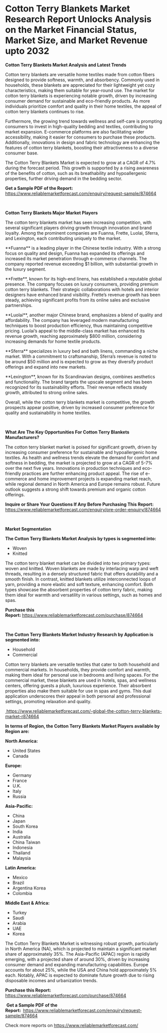 <p><h1>Cotton Terry Blankets Market Research Report Unlocks Analysis on the Market Financial Status, Market Size, and Market Revenue upto 2032</h1></p><p><strong>Cotton Terry Blankets Market Analysis and Latest Trends</strong></p>
<p><p>Cotton terry blankets are versatile home textiles made from cotton fibers designed to provide softness, warmth, and absorbency. Commonly used in households, these blankets are appreciated for their lightweight yet cozy characteristics, making them suitable for year-round use. The market for cotton terry blankets is experiencing notable growth, driven by increasing consumer demand for sustainable and eco-friendly products. As more individuals prioritize comfort and quality in their home textiles, the appeal of cotton terry blankets continues to rise.</p><p>Furthermore, the growing trend towards wellness and self-care is prompting consumers to invest in high-quality bedding and textiles, contributing to market expansion. E-commerce platforms are also facilitating wider accessibility, making it easier for consumers to purchase these products. Additionally, innovations in design and fabric technology are enhancing the features of cotton terry blankets, boosting their attractiveness to a diverse consumer base.</p><p>The Cotton Terry Blankets Market is expected to grow at a CAGR of 4.7% during the forecast period. This growth is supported by a rising awareness of the benefits of cotton, such as its breathability and hypoallergenic properties, further driving demand in the bedding sector.</p></p>
<p><strong>Get a Sample PDF of the Report:&nbsp;</strong> <a href="https://www.reliablemarketforecast.com/enquiry/request-sample/874664?utm_campaign=3089&utm_medium=2&utm_source=Github&utm_content=ia&utm_term=21032025&utm_id=cotton-terry-blankets">https://www.reliablemarketforecast.com/enquiry/request-sample/874664</a></p>
<p>&nbsp;</p>
<p><strong>Cotton Terry Blankets Major Market Players</strong></p>
<p><p>The cotton terry blankets market has seen increasing competition, with several significant players driving growth through innovation and brand loyalty. Among the prominent companies are Fuanna, Frette, Luolai, Sferra, and Lexington, each contributing uniquely to the market.</p><p>**Fuanna** is a leading player in the Chinese textile industry. With a strong focus on quality and design, Fuanna has expanded its offerings and increased its market penetration through e-commerce channels. The company reported revenue exceeding $1 billion, with substantial growth in the luxury segment.</p><p>**Frette**, known for its high-end linens, has established a reputable global presence. The company focuses on luxury consumers, providing premium cotton terry blankets. Their strategic collaborations with hotels and interior designers have enhanced brand visibility. Frette’s revenue growth has been steady, achieving significant profits from its online sales and exclusive partnerships.</p><p>**Luolai**, another major Chinese brand, emphasizes a blend of quality and affordability. The company has leveraged modern manufacturing techniques to boost production efficiency, thus maintaining competitive pricing. Luolai’s appeal to the middle-class market has enhanced its revenue growth, reaching approximately $800 million, considering increasing demands for home textile products.</p><p>**Sferra** specializes in luxury bed and bath linens, commanding a niche market. With a commitment to craftsmanship, Sferra’s revenue is noted to be around $50 million and is expected to grow as they diversify product offerings and expand into new markets.</p><p>**Lexington**, known for its Scandinavian designs, combines aesthetics and functionality. The brand targets the upscale segment and has been recognized for its sustainability efforts. Their revenue reflects steady growth, attributed to strong online sales.</p><p>Overall, while the cotton terry blankets market is competitive, the growth prospects appear positive, driven by increased consumer preference for quality and sustainability in home textiles.</p></p>
<p>&nbsp;</p>
<p><strong>What Are The Key Opportunities For Cotton Terry Blankets Manufacturers?</strong></p>
<p><p>The cotton terry blanket market is poised for significant growth, driven by increasing consumer preference for sustainable and hypoallergenic home textiles. As health and wellness trends elevate the demand for comfort and softness in bedding, the market is projected to grow at a CAGR of 5-7% over the next five years. Innovations in production techniques and eco-friendly practices are further enhancing product appeal. The rise of e-commerce and home improvement projects is expanding market reach, while regional demand in North America and Europe remains robust. Future outlook suggests a strong shift towards premium and organic cotton offerings.</p></p>
<p><strong>Inquire or Share Your Questions If Any Before Purchasing This Report:</strong> <a href="https://www.reliablemarketforecast.com/enquiry/pre-order-enquiry/874664?utm_campaign=3089&utm_medium=2&utm_source=Github&utm_content=ia&utm_term=21032025&utm_id=cotton-terry-blankets">https://www.reliablemarketforecast.com/enquiry/pre-order-enquiry/874664</a></p>
<p>&nbsp;</p>
<p><strong>Market Segmentation</strong></p>
<p><strong>The Cotton Terry Blankets Market Analysis by types is segmented into:</strong></p>
<p><ul><li>Woven</li><li>Knitted</li></ul></p>
<p><p>The cotton terry blanket market can be divided into two primary types: woven and knitted. Woven blankets are made by interlacing warp and weft threads, resulting in a densely structured fabric that offers durability and a smooth finish. In contrast, knitted blankets utilize interconnected loops of yarn, providing a more elastic and soft texture, enhancing comfort. Both types showcase the absorbent properties of cotton terry fabric, making them ideal for warmth and versatility in various settings, such as homes and spas.</p></p>
<p><strong>Purchase this Report:&nbsp;</strong><a href="https://www.reliablemarketforecast.com/purchase/874664?utm_campaign=3089&utm_medium=2&utm_source=Github&utm_content=ia&utm_term=21032025&utm_id=cotton-terry-blankets">https://www.reliablemarketforecast.com/purchase/874664</a></p>
<p>&nbsp;</p>
<p><strong>The Cotton Terry Blankets Market Industry Research by Application is segmented into:</strong></p>
<p><ul><li>Household</li><li>Commercial</li></ul></p>
<p><p>Cotton terry blankets are versatile textiles that cater to both household and commercial markets. In households, they provide comfort and warmth, making them ideal for personal use in bedrooms and living spaces. For the commercial market, these blankets are used in hotels, spas, and wellness centers, offering guests a plush, luxurious experience. Their absorbent properties also make them suitable for use in spas and gyms. This dual application underscores their appeal in both personal and professional settings, promoting relaxation and quality.</p></p>
<p><a href="https://www.reliablemarketforecast.com/-global-the-cotton-terry-blankets-market-r874664?utm_campaign=3089&utm_medium=2&utm_source=Github&utm_content=ia&utm_term=21032025&utm_id=cotton-terry-blankets">&nbsp;https://www.reliablemarketforecast.com/-global-the-cotton-terry-blankets-market-r874664</a></p>
<p><strong>In terms of Region, the Cotton Terry Blankets Market Players available by Region are:</strong></p>
<p>
    <p> <strong> North America: </strong>
        <ul>
            <li>United States</li>
            <li>Canada</li>
        </ul>
        </p> 
    <p> <strong> Europe: </strong>
        <ul>
            <li>Germany</li>
            <li>France</li>
            <li>U.K.</li>
            <li>Italy</li>
            <li>Russia</li>
        </ul>
        </p> 
    <p> <strong> Asia-Pacific: </strong>
        <ul>
            <li>China</li>
            <li>Japan</li>
            <li>South Korea</li>
            <li>India</li>
            <li>Australia</li>
            <li>China Taiwan</li>
            <li>Indonesia</li>
            <li>Thailand</li>
            <li>Malaysia</li>
        </ul>
        </p> 
    <p> <strong> Latin America: </strong>
        <ul>
            <li>Mexico</li>
            <li>Brazil</li>
            <li>Argentina Korea</li>
            <li>Colombia</li>
        </ul>
        </p> 
    <p> <strong> Middle East & Africa: </strong>
        <ul>
            <li>Turkey</li>
            <li>Saudi</li>
            <li>Arabia</li>
            <li>UAE</li>
            <li>Korea</li>
        </ul>
    </p>
    </p>
<p><p>The Cotton Terry Blankets Market is witnessing robust growth, particularly in North America (NA), which is projected to maintain a significant market share of approximately 35%. The Asia-Pacific (APAC) region is rapidly emerging, with a projected share of around 30%, driven by increasing consumer demand and expanding manufacturing capabilities. Europe accounts for about 25%, while the USA and China hold approximately 5% each. Notably, APAC is expected to dominate future growth due to rising disposable incomes and urbanization trends.</p></p>
<p><strong>Purchase this Report: </strong><a href="https://www.reliablemarketforecast.com/purchase/874664?utm_campaign=3089&utm_medium=2&utm_source=Github&utm_content=ia&utm_term=21032025&utm_id=cotton-terry-blankets">https://www.reliablemarketforecast.com/purchase/874664</a></p>
<p>&nbsp;<strong>Get a Sample PDF of the Report:&nbsp;&nbsp;</strong><a href="https://www.reliablemarketforecast.com/enquiry/request-sample/874664?utm_campaign=3089&utm_medium=2&utm_source=Github&utm_content=ia&utm_term=21032025&utm_id=cotton-terry-blankets">https://www.reliablemarketforecast.com/enquiry/request-sample/874664</a></p>
<p><strong></strong></p>
<p>Check more reports on <a href="https://www.reliablemarketforecast.com/?utm_campaign=3089&utm_medium=2&utm_source=Github&utm_content=ia&utm_term=21032025&utm_id=cotton-terry-blankets">https://www.reliablemarketforecast.com/</a></p>